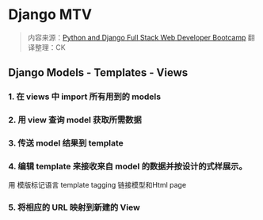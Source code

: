 # Django MTV

> 内容来源：[Python and Django Full Stack Web Developer Bootcamp](https://www.udemy.com/python-and-django-full-stack-web-developer-bootcamp/learn/v4/overview)
> 翻译整理：CK

## Django Models - Templates - Views



### 1. 在 views 中 import 所有用到的 models


### 2. 用 view 查询 model 获取所需数据


### 3. 传送 model 结果到 template


### 4. 编辑 template 来接收来自 model 的数据并按设计的式样展示。

用 模版标记语言 template tagging 链接模型和Html page



### 5. 将相应的 URL 映射到新建的 View